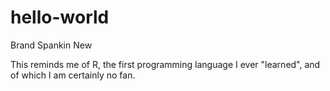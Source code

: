 # hello-world
Brand Spankin New

This reminds me of R, the first programming language I ever "learned", and of which I am certainly no fan. 
